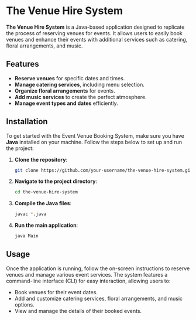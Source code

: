 # The Venue Hire System

**The Venue Hire System** is a Java-based application designed to replicate the process of reserving venues for events. 
It allows users to easily book venues and enhance their events with additional services such as catering, floral arrangements, and music.

## Features
- **Reserve venues** for specific dates and times.
- **Manage catering services**, including menu selection.
- **Organize floral arrangements** for events.
- **Add music services** to create the perfect atmosphere.
- **Manage event types and dates** efficiently.

## Installation

To get started with the Event Venue Booking System, make sure you have **Java** installed on your machine. 
Follow the steps below to set up and run the project:

1. **Clone the repository**:
   ```bash
   git clone https://github.com/your-username/the-venue-hire-system.git

2. **Navigate to the project directory**:
   ```bash   
   cd the-venue-hire-system
   
3. **Compile the Java files**:
   ```bash  
   javac *.java

4. **Run the main application**:
   ```bash
   java Main

## Usage

Once the application is running, follow the on-screen instructions to reserve venues and manage various event services. The system features a command-line interface (CLI) for easy interaction, allowing users to:

- Book venues for their event dates.
- Add and customize catering services, floral arrangements, and music options.
- View and manage the details of their booked events.

